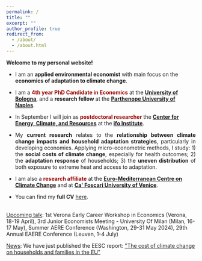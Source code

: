 ```yaml
---
permalink: /
title: ""
excerpt: ""
author_profile: true
redirect_from: 
  - /about/
  - /about.html
---
```


**Welcome to my personal website!** 

- I am an **applied environmental economist** with main focus on the **economics of adaptation to climate change**. 

- I am a <span style="color:#990000">**4th year PhD Candidate in Economics**</span> at the [**University of Bologna**](https://www.unibo.it/it), and a **research fellow** at the [**Parthenope University of Naples**](https://www.uniparthenope.it/).

- In September I will join as <span style="color:#990000">**postdoctoral researcher**</span> the [**Center for Energy, Climate, and Resources**](https://www.ifo.de/en/research/ifo-center-for-energy-climate-and-resources) at the [**ifo Institute**](https://www.ifo.de/en).

- <p align="justify">My <strong>current research</strong> relates to the <strong>relationship between climate change impacts and household adaptation strategies</strong>, particularly in developing economies. Applying micro-econometric methods, I study: 1) the <strong>social costs of climate change</strong>, especially for health outcomes; 2) the <strong>adaptation response</strong> of households; 3) the <strong>uneven distribution</strong> of both exposure to extreme heat and access to adaptation.</p>

- I am also a <span style="color:#990000">**research affiliate**</span> at the [**Euro-Mediterranean Centre on Climate Change**](https://www.cmcc.it/) and at [**Ca' Foscari University of Venice**](https://www.unive.it/).

- You can find my **full CV** [here](https://fpavanello.github.io/files/CV.pdf). <br/><br/>

<ins>Upcoming talk</ins>: 1st Verona Early Career Workshop in Economics (Verona, 18-19 April), 3rd Junior Economists Meeting - University Of Milan (Milan, 16-17 May), Summer AERE Conference (Washington, 29-31 May 2024), 29th Annual EAERE Conference (Leuven, 1-4 July)

<ins>News</ins>: We have just published the EESC report: ["The cost of climate change on households and families in the EU"](https://www.eesc.europa.eu/en/our-work/publications-other-work/publications/cost-climate-change-households-and-families-eu)